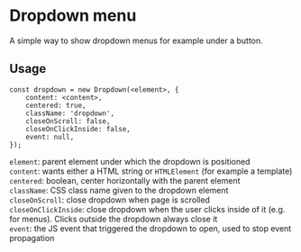 # Dropdown menu
A simple way to show dropdown menus for example under a button.

## Usage
```
const dropdown = new Dropdown(<element>, {
    content: <content>,
    centered: true,
    className: 'dropdown',
    closeOnScroll: false,
    closeOnClickInside: false,
    event: null,
});
```
`element`: parent element under which the dropdown is positioned  
`content`: wants either a HTML string or `HTMLElement` (for example a template)   
`centered`: boolean, center horizontally with the parent element  
`className`: CSS class name given to the dropdown element  
`closeOnScroll`: close dropdown when page is scrolled  
`closeOnClickInside`: close dropdown when the user clicks inside of it (e.g. for menus). Clicks outside the dropdown
always close it  
`event`: the JS event that triggered the dropdown to open, used to stop event propagation 
